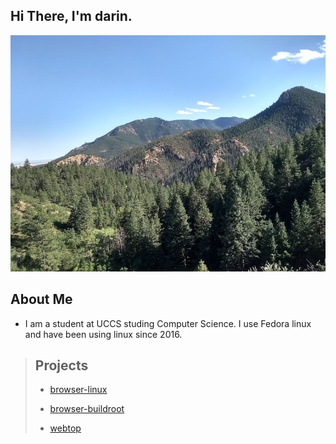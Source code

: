 ## Hi There, I'm darin.
![Mountains](mountains.jpeg)

## About Me
 - I am a student at UCCS studing Computer Science. I use Fedora linux and have been using linux since 2016. 

> ## Projects
> - [browser-linux](https://github.com/Darin755/browser-linux)
> 
> - [browser-buildroot](https://github.com/Darin755/browser-buildroot)
> 
> - [webtop](https://github.com/Darin755/webtop)

